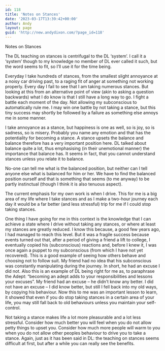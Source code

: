 ```yaml
---
id: 118
title: 'Notes on Stances'
date: '2023-03-17T13:39:42+00:00'
author: Andy
layout: page
guid: 'http://new.andydixon.com/?page_id=118'
---
```


Notes on Stances

The DL teaching on stances is centrifugal to the DL ‘system’. I call it a ‘system’ though to my knowledge no member of DL ever called it such, but the word seems to fit, so I’ll use it for the time being.

Everyday I take hundreds of stances, from the smallest slight annoyance at a noisy car driving past, to a raging fit of anger at something not working properly. Every day I fail to see that I am taking numerous stances. But looking at this from an alternative point of view (akin to asking a question backwards) what I do know is that I still have a long way to go. I fight a battle each moment of the day. Not allowing my subconscious to automatically rule me. I may win one battle by not taking a stance, but this tiny success may shortly be followed by a failure as something else annoys me in some manner.

I take annoyance as a stance, but happiness is one as well, so is joy, so is sadness, so is misery. Probably you name any emotion and that has the potentiality for becoming a stance. A stance upsets the balance and balance therefore has a very important position here. DL talked about balance quite a lot, thus emphasising (in their unemotional manner) the importance that balance has. It seems in fact, that you cannot understand stances unless you relate it to balance.

No-one can tell me what is the balanced position, but neither can I tell anyone else what is balanced for him or her. We have to find the balanced position ourself and that is something that seems (to me anyway) to be partly instinctual (though I think it is also tenuous aspect).

The current emphasis for my own work is when I drive. This for me is a big area of my life where I take stances and as I make a two-hour journey each day it would be a far better (and less stressful) trip for me if I could stop taking stances.

One thing I have going for me in this context is the knowledge that I can achieve a state where I drive without taking any stances, or where at least my stances are greatly reduced. I know this because, a good few years ago, I had managed to reach this level. But it was a fragile success because events turned out that, after a period of giving a friend a lift to college, I eventually copied his (subconscious) reactions and, before I knew it, I was once again a puppet to my subconscious (from which I have not yet recovered). This is a good example of seeing how others behave and choosing not to follow suit. My friend had no idea that his subconscious was constantly manipulating during the journey. In short, he had an excuse I did not. Also this is an example of DL being right for me as, to paraphrase the Adept: “becoming an adept adds to your responsibilities and lessons your excuses”. My friend had an excuse – he didn’t know any better. I did not have an excuse – I did know better, but still I fell back into my old ways, by copying his behaviour. Now this to me was an important lesson to learn, it showed that even if you do stop taking stances in a certain area of your life, you may still fall back to old behaviours unless you maintain your self-control.

Not taking a stance makes life a lot more pleasurable and a lot less stressful. Consider how much better you will feel when you do not allow petty things to upset you. Consider how much more people will warm to you when you do not allow other peoples behaviour to drive you to take a stance. Again, just as it has been said in DL: the teaching on stances seems difficult at first, but after a while you can really see the benefits.